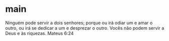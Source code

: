 # main
Ninguém pode servir a dois senhores; porque ou irá odiar um e amar o outro, ou irá se dedicar a um e desprezar o outro. Vocês não podem servir a Deus e às riquezas.
Mateus 6:24
